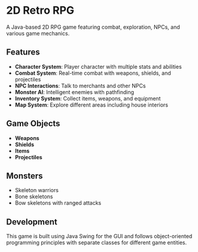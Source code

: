 # 2D Retro RPG 

A Java-based 2D RPG game featuring combat, exploration, NPCs, and various game mechanics.

## Features

- **Character System**: Player character with multiple stats and abilities
- **Combat System**: Real-time combat with weapons, shields, and projectiles
- **NPC Interactions**: Talk to merchants and other NPCs
- **Monster AI**: Intelligent enemies with pathfinding
- **Inventory System**: Collect items, weapons, and equipment
- **Map System**: Explore different areas including house interiors

## Game Objects

- **Weapons**
- **Shields**
- **Items**
- **Projectiles**

## Monsters

- Skeleton warriors
- Bone skeletons
- Bow skeletons with ranged attacks

## Development

This game is built using Java Swing for the GUI and follows object-oriented programming principles with separate classes for different game entities.
